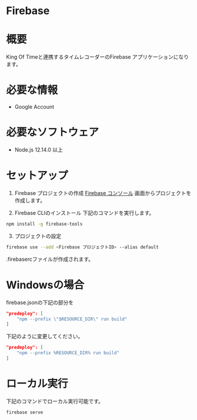 # Firebase

# 概要
King Of Timeと連携するタイムレコーダーのFirebase アプリケーションになります。

# 必要な情報
- Google Account

# 必要なソフトウェア
- Node.js 12.14.0 以上

# セットアップ
1. Firebase プロジェクトの作成
[Firebase コンソール](https://console.firebase.google.com/?hl=ja)
画面からプロジェクトを作成します。

2. Firebase CLIのインストール
下記のコマンドを実行します。

``` sh
npm install -g firebase-tools
```

3. プロジェクトの設定

``` sh
firebase use --add <Firebase プロジェクトID> --alias default
```

.firebasercファイルが作成されます。


# Windowsの場合
firebase.jsonの下記の部分を

``` json
"predeploy": [
    "npm --prefix \"$RESOURCE_DIR\" run build"
]
```

下記のように変更してください。

``` json
"predeploy": [
    "npm --prefix %RESOURCE_DIR% run build"
]
```

# ローカル実行
下記のコマンドでローカル実行可能です。

``` sh
firebase serve
```
